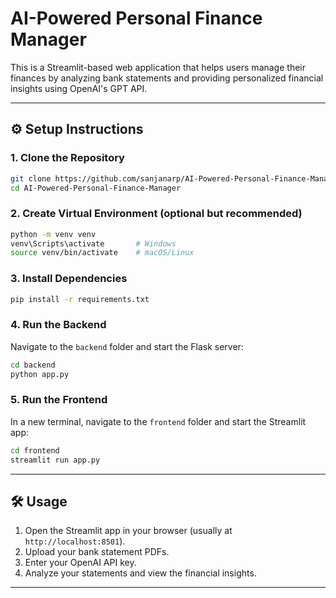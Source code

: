 # AI-Powered Personal Finance Manager

This is a Streamlit-based web application that helps users manage their finances by analyzing bank statements and providing personalized financial insights using OpenAI's GPT API.

---

## ⚙️ Setup Instructions

### 1. Clone the Repository
```bash
git clone https://github.com/sanjanarp/AI-Powered-Personal-Finance-Manager
cd AI-Powered-Personal-Finance-Manager
```

### 2. Create Virtual Environment (optional but recommended)
```bash
python -m venv venv
venv\Scripts\activate       # Windows
source venv/bin/activate    # macOS/Linux
```

### 3. Install Dependencies
```bash
pip install -r requirements.txt
```

### 4. Run the Backend
Navigate to the `backend` folder and start the Flask server:
```bash
cd backend
python app.py
```

### 5. Run the Frontend
In a new terminal, navigate to the `frontend` folder and start the Streamlit app:
```bash
cd frontend
streamlit run app.py
```

---

## 🛠️ Usage
1. Open the Streamlit app in your browser (usually at `http://localhost:8501`).
2. Upload your bank statement PDFs.
3. Enter your OpenAI API key.
4. Analyze your statements and view the financial insights.

---
